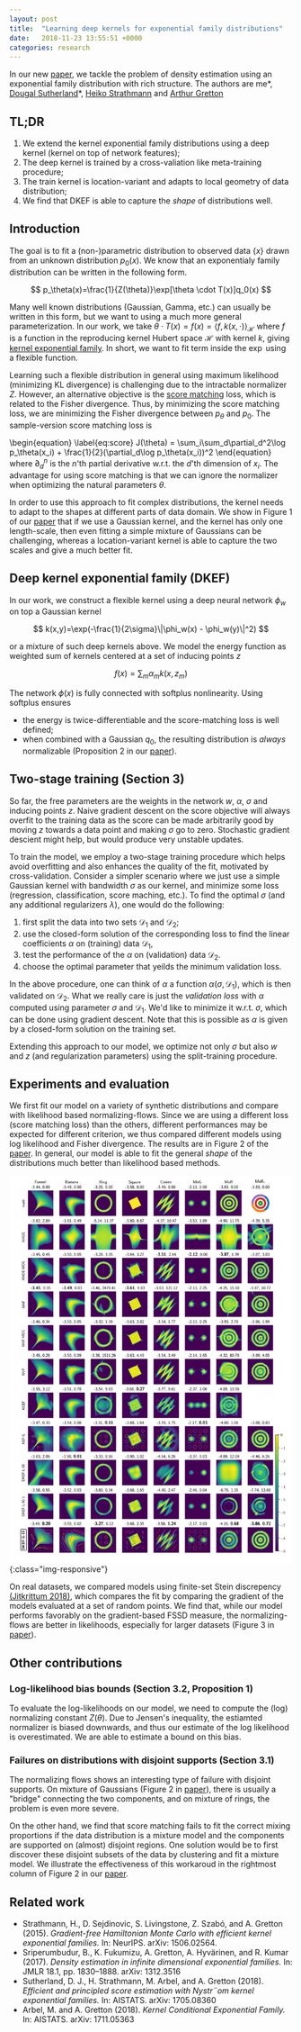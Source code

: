 ```yaml
---
layout: post
title:  "Learning deep kernels for exponential family distributions"
date:   2018-11-23 13:55:51 +0000
categories: research
---
```


In our new [paper][DKEF], we tackle the problem of density estimation using an exponential family distribution with rich structure.
The authors are me\*, 
[Dougal Sutherland](http://www.gatsby.ucl.ac.uk/~dougals/)\*, 
[Heiko Strathmann](http://herrstrathmann.de/) and 
[Arthur Gretton](http://www.gatsby.ucl.ac.uk/~gretton/)


## TL;DR

1. We extend the kernel exponential family distributions using a deep kernel (kernel on top of network features);
1. The deep kernel is trained by a cross-valiation like meta-training procedure;
1. The train kernel is location-variant and adapts to local geometry of data distribution;
1. We find that DKEF is able to capture the *shape* of distributions well.

## Introduction

The goal is to fit a (non-)parametric distribution to observed data $\{x\}$ drawn from an unknown distribution $p_0(x)$.
We know that an exponentialy family distribution can be written in the following form.

$$
p_\theta(x)=\frac{1}{Z(\theta)}\exp[\theta \cdot T(x)]q_0(x)
$$

Many well known distributions (Gaussian, Gamma, etc.) can usually be written in this form,
but we want to using a much more general parameterization.
In our work, we take $\theta \cdot T(x) = f(x) = \langle f, k(x,\cdot) \rangle_{\mathcal{H}}$ 
where $f$ is a function in the reproducing kernel Hubert space $\mathcal{H}$ with kernel $k$, 
giving [kernel exponential family][kef]. In short, we want to fit 
term inside the $\exp$ using a flexible function. 

Learning such a flexible distribution in general using 
maximum likelihood (minimizing KL divergence) is challenging due to the intractable normalizer $Z$.
However, an alternative objective is the [score matching][sm] loss, 
which is related to the Fisher divergence.
Thus, by minimizing the score matching loss, we are minimizing the Fisher divergence 
between $p_\theta$ and $p_0$.
The sample-version score matching loss is 

\begin{equation}
\label{eq:score}
J(\theta) = \sum_i\sum_d\partial_d^2\log p_\theta(x_i) + \frac{1}{2}(\partial_d\log p_\theta(x_i))^2
\end{equation}
where $\partial_d^n$ is the $n$'th partial derivative w.r.t. the $d$'th dimension of $x_i$.
The advantage for using score matching is that we can ignore the normalizer when optimizing the natural parameters $\theta$.

In order to use this approach to fit complex
distributions, the kernel needs to adapt to 
the shapes at different parts of data domain. We show in Figure 1 of our [paper][DKEF] that
if we use a Gaussian kernel, and the kernel has only one length-scale, then even fitting a simple mixture of Gaussians can be challenging, 
whereas a location-variant kernel is able to capture the two scales and give a much better fit.

## Deep kernel exponential family (DKEF)

In our work, we construct a flexible kernel using a deep neural network $\phi_w$ on top a Gaussian kernel

$$
k(x,y)=\exp(-\frac{1}{2\sigma}\|\phi_w(x) - \phi_w(y)\|^2)
$$

or a mixture of such deep kernels above. We model the energy function as weighted sum of kernels centered at a set of inducing 
points $z$

$$f(x)=\sum_m\alpha_m k(x,z_m)$$

The network $\phi(x)$ is fully connected with softplus nonlinearity. Using softplus ensures
* the energy is twice-differentiable and the score-matching loss is well defined;
* when combined with a Gaussian $q_0$, the resulting distribution is *always* normalizable (Proposition 2 in our [paper](DKEF)).

## Two-stage training (Section 3)

So far, the free parameters are the weights in the network $w$, $\alpha$, $\sigma$ and inducing points $z$. 
Naive gradient descent on the score objective will always overfit to the training data as the score 
can be made arbitrarily good by moving $z$ towards a data point and making $\sigma$ go to zero. Stochastic
gradient descient might help, but would produce very unstable updates. 

To train the model, we employ a two-stage training procedure which helps avoid overfitting and also 
enhances the quality of the fit, motivated by cross-validation. Consider 
a simpler scenario where we just use a simple Gaussian kernel with bandwidth $\sigma$ as our kernel, 
and minimize some loss (regression, classification, score maching, etc.). 
To find the optimal $\sigma$ (and any additional regularizers $\lambda$), one would do the following:

1. first split the data into two sets $\mathcal{D}_1$ and $\mathcal{D}_2$;
1. use the closed-form solution of the corresponding loss to find the linear coefficients $\alpha$ on (training) data $\mathcal{D}_1$, 
1. test the performance of the $\alpha$ on (validation) data $\mathcal{D}_2$. 
1. choose the optimal parameter that yeilds the minimum validation loss. 

In the above procedure, one can think of $\alpha$ a function $\alpha(\sigma, \mathcal{D}_1)$, which is then 
validated on $\mathcal{D}_2$. What we really care is just the *validation loss* with $\alpha$ computed using parameter $\sigma$ and $\mathcal{D}_1$. 
We'd like to minimize it w.r.t.
$\sigma$, which can be done using gradient descent. Note that this is possible as $\alpha$ is given by a closed-form solution
on the training set.

Extending this approach to our model, we optimize not only $\sigma$ but 
also $w$ and $z$ (and regularization parameters) using the split-training procedure.

## Experiments and evaluation

We first fit our model on a variety of synthetic distributions and compare with likelihood based normalizing-flows.
Since we are using a different loss (score matching loss) than the others, 
different performances may be expected for different criterion, we thus compared different models using 
log likelihood and Fisher divergence. The results are in Figure 2 of the [paper][DKEF]. 
In general, our model is able to fit the general *shape* of the distributions much better than likelihood based methods. 

![image-title-here](./figs/toys_icml_q1.png){:class="img-responsive"}

On real datasets,
we compared models using finite-set Stein discrepency [(Jitkrittum 2018)][fssd], which compares the fit by comparing the 
gradient of the models evaluated at a set of random points. 
We find that, while our model performs favorably on the gradient-based FSSD measure, the 
normalizing-flows are better in likelihoods, especially for larger datasets (Figure 3 in [paper][DKEF]). 

## Other contributions

### Log-likelihood bias bounds (Section 3.2, Proposition 1)

To evaluate the log-likelihoods on our model, we need to compute the (log) normalizing constant $Z(\theta)$. Due to 
Jensen's inequality, the estiamted normalizer is biased downwards, and thus our estimate of the log likelihood 
is overestimated. We are able to estimate a bound on this bias.

### Failures on distributions with disjoint supports (Section 3.1)

The normalizing flows shows an interesting type of failure with disjoint supports. On mixture of Gaussians (Figure 2 in [paper][DKEF]), 
there is usually a "bridge" connecting the two components, and on mixture of rings, the problem is even more severe. 

On the other hand, we find that score matching fails to fit the correct mixing proportions if 
the data distribution is a mixture model and the components are supported on (almost) disjoint regions. One solution
would be to first discover these disjoint subsets of the data by clustering and fit a mixture model.
We illustrate the effectiveness of this workaroud in the rightmost 
column of Figure 2 in our [paper][DKEF].

## Related work
* Strathmann, H., D. Sejdinovic, S. Livingstone, Z. Szabó, and A. Gretton (2015). 
*Gradient-free Hamiltonian Monte Carlo with efficient kernel exponential families.* In: NeurIPS. arXiv: 1506.02564.
* Sriperumbudur, B., K. Fukumizu, A. Gretton, A.
Hyvärinen, and R. Kumar (2017). *Density estimation in infinite dimensional exponential families.* In: JMLR 18.1, pp. 1830–1888. arXiv: 1312.3516
* Sutherland, D. J., H. Strathmann, M. Arbel, and A. Gretton (2018). 
*Efficient and principled score estimation with Nystr¨om kernel exponential families.* In: AISTATS. arXiv: 1705.08360
* Arbel, M. and A. Gretton (2018). *Kernel Conditional Exponential Family.* In: AISTATS. arXiv: 1711.05363

[DKEF]: https://arxiv.org/abs/1811.08357
[kef]:  http://jmlr.org/papers/v18/16-011.html
[sm]: https://www.cs.helsinki.fi/u/ahyvarin/papers/JMLR05.pdf
[fssd]: https://arxiv.org/pdf/1810.11630.pdf
